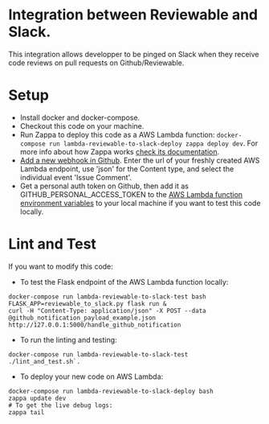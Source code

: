 # Integration between Reviewable and Slack.

This integration allows developper to be pinged on Slack when they receive code reviews on pull requests on Github/Reviewable.

# Setup

* Install docker and docker-compose.
* Checkout this code on your machine.
* Run Zappa to deploy this code as a AWS Lambda function: `docker-compose run lambda-reviewable-to-slack-deploy zappa deploy dev`. For more info about how Zappa works [check its documentation](https://github.com/Miserlou/Zappa).
* [Add a new webhook in Github](https://github.com/bayesimpact/paul-emploi/settings/hooks). Enter the url of your freshly created AWS Lambda endpoint, use 'json' for the Content type, and select the individual event 'Issue Comment'.
* Get a personal auth token on Github, then add it as GITHUB_PERSONAL_ACCESS_TOKEN to the [AWS Lambda function environment variables](https://console.aws.amazon.com/lambda/home) to your local machine if you want to test this code locally.

# Lint and Test
If you want to modify this code:

* To test the Flask endpoint of the AWS Lambda function locally:
```
docker-compose run lambda-reviewable-to-slack-test bash
FLASK_APP=reviewable_to_slack.py flask run &
curl -H "Content-Type: application/json" -X POST --data @github_notification_payload_example.json http://127.0.0.1:5000/handle_github_notification
```
* To run the linting and testing:
```
docker-compose run lambda-reviewable-to-slack-test ./lint_and_test.sh`.
```
* To deploy your new code on AWS Lambda:
```
docker-compose run lambda-reviewable-to-slack-deploy bash
zappa update dev
# To get the live debug logs:
zappa tail
```
